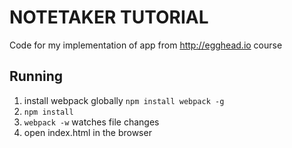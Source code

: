 NOTETAKER TUTORIAL
==================
Code for my implementation of app from http://egghead.io course

## Running
1. install webpack globally `npm install webpack -g`
2. `npm install`
3. `webpack -w` watches file changes
4. open index.html in the browser
